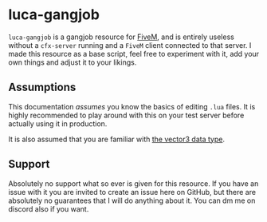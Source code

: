 # luca-gangjob

`luca-gangjob` is a gangjob resource for [FiveM](https://fivem.net/), and is entirely useless without a `cfx-server` running and a `FiveM` client connected to that server.
I made this resource as a base script, feel free to experiment with it, add your own things and adjust it to your likings.

## Assumptions

This documentation *assumes* you know the basics of editing `.lua` files. It is highly recommended to play around with this on your test server before actually using it in production.

It is also assumed that you are familiar with [the vector3 data type](https://docs.fivem.net/docs/scripting-reference/runtimes/lua/functions/vector3/).

## Support

Absolutely no support what so ever is given for this resource. If you have an issue with it you are invited to create an issue here on GitHub, but there are absolutely no guarantees that I will do anything about it. You can dm me on discord also if you want.
